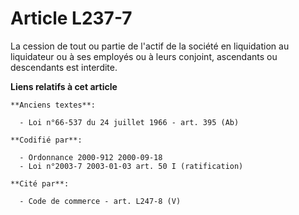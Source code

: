 # Article L237-7

La cession de tout ou partie de l'actif de la société en liquidation au liquidateur ou à ses employés ou à leurs conjoint,
ascendants ou descendants est interdite.

**Liens relatifs à cet article**

	**Anciens textes**:

	  - Loi n°66-537 du 24 juillet 1966 - art. 395 (Ab)

	**Codifié par**:

	  - Ordonnance 2000-912 2000-09-18
	  - Loi n°2003-7 2003-01-03 art. 50 I (ratification)

	**Cité par**:

	  - Code de commerce - art. L247-8 (V)
